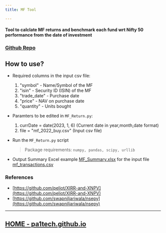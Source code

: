 ```yaml
---
title: MF Tool

---
```

<head>
	<meta property="twitter:card" content="summary" />
	<meta property="twitter:title" content="MF Tool - Pa1Tech" />
	<meta property="twitter:image" content="https://raw.githubusercontent.com/pa1tech/MFtool/main/docs/pic.jpg" />
	<meta property="twitter:site" content="https://pa1tech.github.io/" />	
</head>

#### Tool to calclate MF returns and benchmark each fund wrt Nifty 50 performance from the date of investment
### [Github Repo](https://github.com/pa1tech/MFtool)

## How to use?
* Required columns in the input csv file:
	1. "symbol" - Name/Symbol of the MF
	2. "isin" - Security ID (ISIN) of the MF
	3. "trade_date" - Purchase date
	4. "price" - NAV on purchase date
	5. "quantity" - Units bought
* Paramters to be edited in `MF_Return.py`:
	1. currDate = date(2023, 1, 6) (Current date in year,month,date format)
	2. file = "mf_2022_buy.csv" (Input csv file)

* Run the `MF_Return.py` script
	> Package requirements: `numpy, pandas, scipy, urllib`
* Output Summary Excel example [MF_Summary.xlsx](https://github.com/pa1tech/MFtool/blob/main/MF_Summary.xlsx?raw=true) for the input file [mf_transactions.csv](https://github.com/pa1tech/MFtool/blob/main/mf_transactions.csv)

### References
* [https://github.com/peliot/XIRR-and-XNPV](https://github.com/peliot/XIRR-and-XNPV)
* [https://github.com/swapniljariwala/nsepy](https://github.com/swapniljariwala/nsepy)


***

## [HOME - pa1tech.github.io](https://pa1tech.github.io/)
